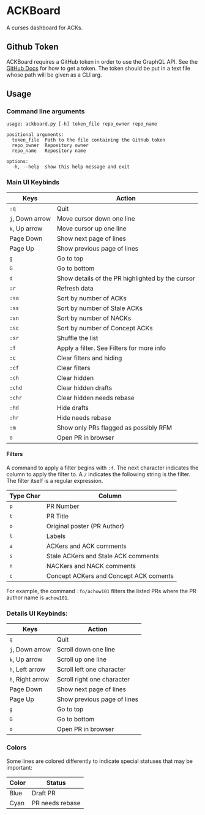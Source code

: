 # ACKBoard

A curses dashboard for ACKs.

## Github Token

ACKBoard requires a GitHub token in order to use the GraphQL API.
See the [GitHub Docs](https://docs.github.com/en/graphql/guides/forming-calls-with-graphql#authenticating-with-a-personal-access-token-classic) for how to get a token.
The token should be put in a text file whose path will be given as a CLI arg.

## Usage

### Command line arguments

```
usage: ackboard.py [-h] token_file repo_owner repo_name

positional arguments:
  token_file  Path to the file containing the GitHub token
  repo_owner  Repository owner
  repo_name   Repository name

options:
  -h, --help  show this help message and exit
```

### Main UI Keybinds

| Keys | Action |
|------|--------|
| `:q` | Quit |
| `j`, Down arrow | Move cursor down one line |
| `k`, Up arrow | Move cursor up one line |
| Page Down | Show next page of lines |
| Page Up | Show previous page of lines |
| `g` | Go to top |
| `G` | Go to bottom |
| `d` | Show details of the PR highlighted by the cursor |
| `:r` | Refresh data |
| `:sa` | Sort by number of ACKs |
| `:ss` | Sort by number of Stale ACKs |
| `:sn` | Sort by number of NACKs |
| `:sc` | Sort by number of Concept ACKs |
| `:sr` | Shuffle the list |
| `:f` | Apply a filter. See Filters for more info |
| `:c` | Clear filters and hiding |
| `:cf` | Clear filters |
| `:ch` | Clear hidden |
| `:chd` | Clear hidden drafts |
| `:chr` | Clear hidden needs rebase |
| `:hd` | Hide drafts |
| `:hr` | Hide needs rebase |
| `:m` | Show only PRs flagged as possibly RFM |
| `o` | Open PR in browser |

#### Filters

A command to apply a filter begins with `:f`.
The next character indicates the column to apply the filter to. 
A `/` indicates the following string is the filter. 
The filter itself is a regular expression.

| Type Char | Column |
|-----------|--------|
| `p` | PR Number |
| `t` | PR Title |
| `o` | Original poster (PR Author) |
| `l` | Labels |
| `a` | ACKers and ACK comments |
| `s` | Stale ACKers and Stale ACK comments |
| `n` | NACKers and NACK comments |
| `c` | Concept ACKers and Concept ACK coments |

For example, the command `:fo/achow101` filters the listed PRs where the PR author name is `achow101`.

### Details UI Keybinds:

| Keys | Action |
|------|--------|
| `q` | Quit |
| `j`, Down arrow | Scroll down one line |
| `k`, Up arrow | Scroll up one line |
| `h`, Left arrow | Scroll left one character |
| `h`, Right arrow | Scroll right one character |
| Page Down | Show next page of lines |
| Page Up | Show previous page of lines |
| `g` | Go to top |
| `G` | Go to bottom |
| `o` | Open PR in browser |

### Colors

Some lines are colored differently to indicate special statuses that may be important:

| Color | Status |
|-------|--------|
| Blue | Draft PR |
| Cyan | PR needs rebase |
